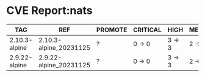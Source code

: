 # CVE Report:nats
|      TAG      |          REF           | PROMOTE | CRITICAL |  HIGH  | MEDIUM |  LOW   | UNKNOWN |
|---------------|------------------------|---------|----------|--------|--------|--------|---------|
| 2.10.3-alpine | 2.10.3-alpine_20231125 | ?       | 0 -> 0   | 3 -> 3 | 2 -> 2 | 0 -> 0 | 0 -> 0  |
| 2.9.22-alpine | 2.9.22-alpine_20231125 | ?       | 0 -> 0   | 3 -> 3 | 2 -> 2 | 0 -> 0 | 0 -> 0  |
